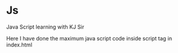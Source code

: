 # Js
 Java Script learning with KJ Sir


 
Here I have done the maximum java script code inside script tag in index.html

